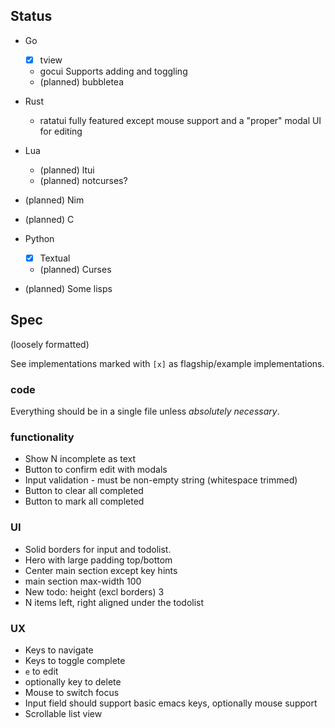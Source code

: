 
## Status

- Go
  - [x] tview
  - gocui
    Supports adding and toggling
  - (planned) bubbletea

- Rust
  - ratatui
    fully featured except mouse support and a "proper" modal UI for editing

- Lua
  - (planned) ltui
  - (planned) notcurses?

- (planned) Nim
- (planned) C

- Python
  - [x] Textual
  - (planned) Curses

- (planned) Some lisps

## Spec

(loosely formatted)

See implementations marked with `[x]` as flagship/example implementations.

### code

Everything should be in a single file unless *absolutely necessary*.

### functionality

- Show N incomplete as text
- Button to confirm edit with modals
- Input validation - must be non-empty string (whitespace trimmed)
- Button to clear all completed
- Button to mark all completed

### UI

- Solid borders for input and todolist.
- Hero with large padding top/bottom
- Center main section except key hints
- main section max-width 100
- New todo: height (excl borders) 3
- N items left, right aligned under the todolist

### UX

- Keys to navigate
- Keys to toggle complete
- `e` to edit
- optionally key to delete
- Mouse to switch focus
- Input field should support basic emacs keys, optionally mouse support
- Scrollable list view
